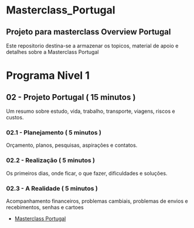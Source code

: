# Masterclass_Portugal

## Projeto para masterclass Overview Portugal

Este repositorio destina-se a armazenar os topicos, material de apoio e detalhes sobre a Masterclass Portugal

# Programa Nivel 1

## 02 - Projeto Portugal ( 15 minutos )

Um resumo sobre estudo, vida, trabalho, transporte, viagens, riscos e custos.

### 02.1 - Planejamento ( 5 minutos )

Orçamento, planos, pesquisas, aspirações e contatos.

### 02.2 - Realização ( 5 minutos )

Os primeiros dias, onde ficar, o que fazer, dificuldades e soluções.

### 02.3 - A Realidade ( 5 minutos )

Acompanhamento financeiros, problemas cambiais, problemas de envios e recebimentos, senhas e cartoes


- [Masterclass Portugal](README.md)
